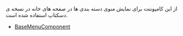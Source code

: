 <div class="dp-doc-container"">

<div class="dp-doc-tags">

<div class="desktop-version"></div>

</div>

<div class="dp-doc-body">

از این کامپوننت برای نمایش منوی دسته بندی ها در صفحه های خانه در نسخه ی دسکتاپ استفاده شده است.

</div>
<div class="dp-doc-links">

<div class="parent"></div>

+ [BaseMenuComponent](BaseMenuComponent.html)


</div>

</div> 


